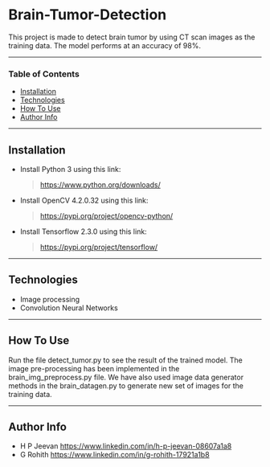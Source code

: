 # Brain-Tumor-Detection
This project is made to detect brain tumor by using CT scan images as the training data. The model performs at an accuracy of 98%.

---

### Table of Contents

- [Installation](#installation)
- [Technologies](#technologies)
- [How To Use](#how-to-use)
- [Author Info](#author-info)

---

## Installation

- Install Python 3 using this link: 
    > https://www.python.org/downloads/

- Install OpenCV 4.2.0.32 using this link: 
    > https://pypi.org/project/opencv-python/

- Install Tensorflow 2.3.0 using this link:
    > https://pypi.org/project/tensorflow/

---

## Technologies

- Image processing 
- Convolution Neural Networks

---

## How To Use

Run the file detect_tumor.py to see the result of the trained model. The image pre-processing has been implemented in the brain_img_preprocess.py file. We have also used image data generator methods in the brain_datagen.py to generate new set of images for the training data.

---

## Author Info

- H P Jeevan https://www.linkedin.com/in/h-p-jeevan-08607a1a8
- G Rohith https://www.linkedin.com/in/g-rohith-17921a1b8
